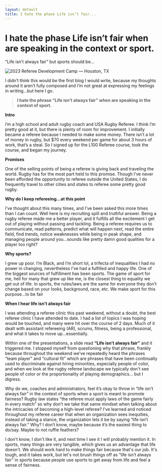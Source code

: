 ```yaml
---
layout: default
title: I hate the phase Life isn’t fair...
---
```


# I hate the phase Life isn’t fair when are speaking in the context or sport.
“Life isn’t always fair” but sports should be…

![2023 Referee Development Camp — Houston, TX](/justinxhale.github.io/posts/Assets/2023%20Referee%20Development%20Camp.jpeg)

I didn’t think this would be the first blog I would write, because my thoughts around it aren’t fully composed and I’m not great at expressing my feelings in writing…but here I go.

> **I hate the phrase “Life isn’t always fair” when are speaking in the context of sport.**

**Intro**

I’m a high school and adult rugby coach and USA Rugby Referee. I think I’m pretty good at it, but there is plenty of room for improvement. I initially became a referee because I needed to make some money. There isn’t a lot of money in rugby, but $70 every weekend per game for about 3 hours of work, that’s a steal. So I signed up for the L100 Referee course, took the course, and began my journey.

**Promises**

One of the selling points of being a referee is giving back and traveling the world. Rugby has for the most part held to this promise. Though I’ve never been afforded the opportunity to referee outside the United States, I do frequently travel to other cities and states to referee some pretty good rugby.

**Why do I keep refereeing…at this point**

I’ve thought about this many times, and I’ve been asked this more times than I can count. Well here is my recruiting spill and truthful answer. Being a rugby referee made me a better player, and it fulfills all the excitement I get out of playing without passing and tackling. Being a referee requires us to communicate, read patterns, predict what will happen next, read the entire field, find trends, notice weaknesses while being in peak shape, and managing people around you…sounds like pretty damn good qualities for a player too right?

**Why sports?**

I grew up poor. I’m Black, and I’m short lol, a trifecta of inequalities I had no power in changing, nevertheless I’ve had a fulfilled and happy life. One of the biggest sources of fulfillment has been sports. The game of sport for me, hell for many that grew up like me, is the closest thing to equality we get out of life. In sports, the rules/laws are the same for everyone they don’t change based on your looks, background, race, etc. We make sport for this purpose…to be fair

**When I hear life isn’t always fair**

I was attending a referee clinic this past weekend, without a doubt, the best referee clinic I have attended to date. I had a list of topics I was hoping would be touched, and many were hit over the course of 2 days. Much of it dealt with assistant refereeing (AR), scrums, fitness, being a professional, and what it takes to move up…essentially.

Within one of the presentations, a slide read **“Life isn’t always fair”** and it triggered me. I stopped myself from questioning why that phrase, frankly because throughout the weekend we’ve repeatedly heard the phrases “team player” and “cultural fit” which are phrases that have been continually used to discriminate against hiring minorities, especially people of color, and when we look at the rugby referee landscape we typically don't see people of color or the proportionality of playing demographics… but I digress.

Why do we, coaches and administrators, feel it’s okay to throw in “life isn’t always fair” in the context of sports when a sport is meant to promote fairness? Rugby law states “the referee must apply laws of the game fairly in every match” so why don’t we take that same mindset when talking about the intricacies of becoming a high-level referee? I’ve learned and noticed throughout my referee career that when an organization sees inequities, instead of taking a stance, the organization lets it be by saying “life isn’t always fair.” Why? I don’t know, maybe because it’s the easiest thing to do/say. Maybe to not ruffle feathers?

I don't know, I don't like it, and next time I see it I will probably mention it. In sports, many things are very tangible, which gives us an advantage that life doesn't. We should work hard to make things fair because that's our job. It's tough, and it takes work, but let's not brush things off as “life isn’t always fair” in sports because people use sports to get away from life and feel a sense of fairness.